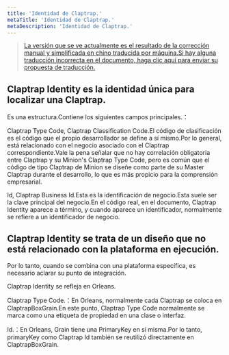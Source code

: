 ```yaml
---
title: 'Identidad de Claptrap.'
metaTitle: 'Identidad de Claptrap.'
metaDescription: 'Identidad de Claptrap.'
---
```


> [La versión que se ve actualmente es el resultado de la corrección manual y simplificada en chino traducida por máquina.Si hay alguna traducción incorrecta en el documento, haga clic aquí para enviar su propuesta de traducción.](https://crwd.in/newbeclaptrap)

## Claptrap Identity es la identidad única para localizar una Claptrap.

Es una estructura.Contiene los siguientes campos principales.：

Claptrap Type Code, Claptrap Classification Code.El código de clasificación es el código que el propio desarrollador se define a sí mismo.Por lo general, está relacionado con el negocio asociado con el Claptrap correspondiente.Vale la pena señalar que no hay correlación obligatoria entre Claptrap y su Minion's Claptrap Type Code, pero es común que el código de tipo Claptrap de Minion se diseñe como parte de su Master Claptrap durante el desarrollo, lo que es más propicio para la comprensión empresarial.

Id, Claptrap Business Id.Esta es la identificación de negocio.Esta suele ser la clave principal del negocio.En el código real, en el documento, Claptrap Identity aparece a término, y cuando aparece un identificador, normalmente se refiere a un identificador de negocio.

## Claptrap Identity se trata de un diseño que no está relacionado con la plataforma en ejecución.

Por lo tanto, cuando se combina con una plataforma específica, es necesario aclarar su punto de integración.

Claptrap Identity se refleja en Orleans.

Claptrap Type Code.：En Orleans, normalmente cada Claptrap se coloca en ClaptrapBoxGrain.En este punto, Claptrap Type Code normalmente se marca como una etiqueta de propiedad en una clase o interfaz.

Id.：En Orleans, Grain tiene una PrimaryKey en sí misma.Por lo tanto, primaryKey como Claptrap Id también se reutilizó directamente en ClaptrapBoxGrain.
